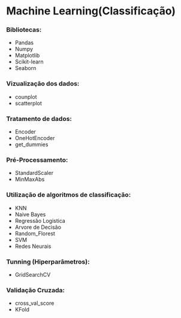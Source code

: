 # Machine Learning(Classificação)

### Bibliotecas:
  - Pandas
  - Numpy
  - Matplotlib
  - Scikit-learn
  - Seaborn

### Vizualização dos dados:

  - counplot
  - scatterplot
  
### Tratamento de dados:
  - Encoder
  - OneHotEncoder
  - get_dummies


### Pré-Processamento:
  - StandardScaler
  - MinMaxAbs


### Utilização de algoritmos de classificação:
  - KNN
  - Naive Bayes
  - Regressão Logistica
  - Arvore de Decisão
  - Random_Florest
  - SVM
  - Redes Neurais


### Tunning (Hiperparâmetros):
  - GridSearchCV


### Validação Cruzada:
  - cross_val_score
  - KFold
